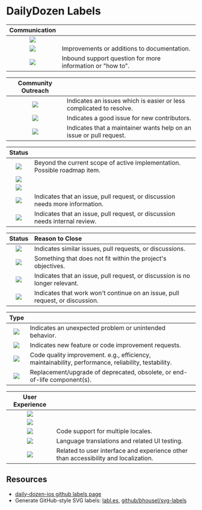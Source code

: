 # DailyDozen Labels

| Communication | |
|:-------:|---------------------|
| [![][lbl-discussion]][labels-page] |  |
| [![][lbl-docs]][labels-page] | Improvements or additions to documentation. |
| [![][lbl-support]][labels-page] | Inbound support question for more information or "how to". |

| Community Outreach | |
|:-------:|---------------------|
| [![][lbl-beginner]][labels-page]       | Indicates an issues which is easier or less complicated to resolve. |
| [![][lbl-good-first]][labels-page]   | Indicates a good issue for new contributors. |
| [![][lbl-help-wanted]][labels-page] | Indicates that a maintainer wants help on an issue or pull request. |

| Status | |
|:-------:|---------------------|
| [![][lbl-beyond]][labels-page] | Beyond the current scope of active implementation. Possible roadmap item. |
| [![][lbl-in-progress]][labels-page] |  |
| [![][lbl-on-hold]][labels-page] |  |
| [![][lbl-question]][labels-page] | Indicates that an issue, pull request, or discussion needs more information. |
| [![][lbl-review]][labels-page] | Indicates that an issue, pull request, or discussion needs internal review. |

| Status | Reason to Close |
|:-------:|:--------------------|
| [![][lbl-duplicate]][labels-page] | Indicates similar issues, pull requests, or discussions. |
| [![][lbl-out-of-scope]][labels-page] | Something that does not fit within the project's objectives. |
| [![][lbl-outdated]][labels-page] | Indicates that an issue, pull request, or discussion is no longer relevant. |
| [![][lbl-wontfix]][labels-page] | Indicates that work won't continue on an issue, pull request, or discussion. |

| Type | |
|:-------:|---------------------|
| [![][lbl-bug]][labels-page] | Indicates an unexpected problem or unintended behavior. |
| [![][lbl-enhancement]][labels-page] | Indicates new feature or code improvement requests. |
| [![][lbl-optimize]][labels-page] | Code quality improvement. e.g., efficiency, maintainability, performance, reliability, testability. |
| [![][lbl-upgrade]][labels-page] | Replacement/upgrade of deprecated, obsolete, or end-of-life component(s). |

| User Experience | |
|:-------:|---------------------|
| [![][lbl-access-audio]][labels-page] |  |
| [![][lbl-access-visual]][labels-page] |  |
| [![][lbl-locale-code]][labels-page] | Code support for multiple locales. |
| [![][lbl-locale-lang]][labels-page] | Language translations and related UI testing. |
| [![][lbl-ui-ux]][labels-page] | Related to user interface and experience other than accessibility and localization. |

## Resources

- [daily-dozen-ios github labels page][labels-page]
- Generate GitHub-style SVG labels: [labl.es](https://labl.es/), [github/bhousel/svg-labels](https://github.com/bhousel/svg-labels)

[labels-page]:https://github.com/nutritionfactsorg/daily-dozen-ios/issues/labels

<!-- [daily-dozen-android](https://github.com/nutritionfactsorg/daily-dozen-android/issues/labels) •
[daily-dozen-ios](https://github.com/nutritionfactsorg/daily-dozen-ios/issues/labels) •
[daily-dozen-localization](https://github.com/nutritionfactsorg/daily-dozen-localization/issues/labels) •
[managing-labels](https://docs.github.com/en/issues/using-labels-and-milestones-to-track-work/managing-labels) -->

<!-- lbl: label image files 
     src: source generation link -->

<!-- ACTIVE OUTREACH -->
[lbl-beginner]:Labels_files/lbl-beginner.svg
[src-beginner]:https://labl.es/svg?text=beginner&bgcolor=128A0C

[lbl-good-first]:Labels_files/lbl-good-first.svg
[src-good-first]:https://labl.es/svg?text=good%20first%20issue&bgcolor=128A0C

[lbl-help-wanted]:Labels_files/lbl-help-wanted.svg
[src-help-wanted]:https://labl.es/svg?text=help%20wanted&bgcolor=128A0C

<!-- COMMUNICATION -->
[lbl-docs]:Labels_files/lbl-documentation.svg
[src-docs]:https://labl.es/svg?text=documentation&bgcolor=fbca04

[lbl-discussion]:Labels_files/lbl-discussion.svg
[src-discussion]:https://labl.es/svg?text=discussion&bgcolor=fbca04

[lbl-support]:Labels_files/lbl-support.svg
[src-support]:https://labl.es/svg?text=support&bgcolor=fbca04

<!-- STATUS -->
[lbl-beyond]:Labels_files/lbl-beyond-scope.svg
[src-beyond]:https://labl.es/svg?text=beyond%20scope&bgcolor=e0e0e0

[lbl-in-progress]:Labels_files/lbl-in-progress.svg
[src-in-progress]:https://labl.es/svg?text=in%20progress&bgcolor=e0e0e0

[lbl-on-hold]:Labels_files/lbl-on-hold.svg
[src-on-hold]:https://labl.es/svg?text=on%20hold&bgcolor=e0e0e0

[lbl-question]:Labels_files/lbl-question.svg
[src-question]:https://labl.es/svg?text=question&bgcolor=e99695

[lbl-review]:Labels_files/lbl-review.svg
[src-review]:https://labl.es/svg?text=review&bgcolor=e99695

<!-- STATUS: CLOSE -->

[lbl-duplicate]:Labels_files/lbl-duplicate.svg
[src-duplicate]:https://labl.es/svg?text=duplicate&bgcolor=ffffff

[lbl-out-of-scope]:Labels_files/lbl-out-of-scope.svg
[src-out-of-scope]:https://labl.es/svg?text=out%20of%20scope&bgcolor=ffffff

[lbl-outdated]:Labels_files/lbl-outdated.svg
[src-outdated]:https://labl.es/svg?text=outdated&bgcolor=ffffff

[lbl-wontfix]:Labels_files/lbl-wontfix.svg
[src-wontfix]:https://labl.es/svg?text=wontfix&bgcolor=ffffff

<!-- TYPE -->
[lbl-bug]:Labels_files/lbl-bug.svg
[src-bug]:https://labl.es/svg?text=bug&bgcolor=fc2929

[lbl-enhancement]:Labels_files/lbl-enhancement.svg
[src-enhancement]:https://labl.es/svg?text=enhancement&bgcolor=0000ff

[lbl-optimize]:Labels_files/lbl-optimize.svg
[src-optimize]:https://labl.es/svg?text=optimize&bgcolor=1d76db

[lbl-upgrade]:Labels_files/lbl-upgrade.svg
[src-upgrade]:https://labl.es/svg?text=upgrade&bgcolor=1d76db

<!-- USER EXPERIENCE -->
[lbl-access-audio]:Labels_files/lbl-access-audio.svg
[src-access-audio]:https://labl.es/svg?text=accessibility%3A%20audio&bgcolor=d4c5f9

[lbl-access-visual]:Labels_files/lbl-access-visual.svg
[src-access-visual]:https://labl.es/svg?text=accessibility%3A%20visual&bgcolor=d4c5f9

[lbl-locale-code]:Labels_files/lbl-locale-code.svg
[src-locale-code]:https://labl.es/svg?text=localize%3A%20code&bgcolor=d4c5f9

[lbl-locale-lang]:Labels_files/lbl-locale-lang.svg
[src-locale-lang]:https://labl.es/svg?text=localize%3A%20translation&bgcolor=d4c5f9

[lbl-ui-ux]:Labels_files/lbl-ui-ux.svg
[src-ui-ux]:https://labl.es/svg?text=ui%20ux&bgcolor=d4c5f9
